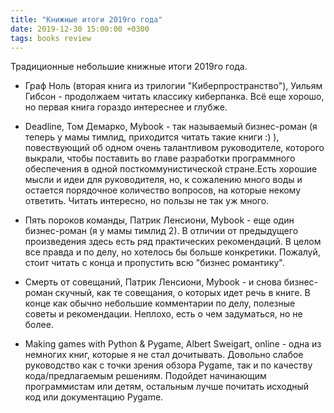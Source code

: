 ```yaml
---
title: "Книжные итоги 2019го года"
date: 2019-12-30 15:00:00 +0300
tags: books review
---
```

Традиционные небольшие книжные итоги 2019го года.

* Граф Ноль (вторая книга из трилогии "Киберпространство"), Уильям Гибсон - продолжаем читать классику киберпанка. Всё еще хорошо, но первая книга гораздо интереснее и глубже.

* Deadline, Том Демарко, Mybook - так называемый бизнес-роман (я теперь у мамы тимлид, приходится читать такие книги :) ), повествующий об одном очень талантливом руководителе, которого выкрали, чтобы поставить во главе разработки программного обеспечения в одной посткоммунистической стране.Есть хорошие мысли и идеи для руководителя, но, к сожалению много воды и остается порядочное количество вопросов, на которые некому ответить. Читать интересно, но пользы не так уж много.

* Пять пороков команды, Патрик Ленсиони, Mybook - еще один бизнес-роман (я у мамы тимлид 2). В отличии от предыдущего произведения здесь есть ряд практических рекомендаций. В целом все правда и по делу, но хотелось бы больше конкретики. Пожалуй, стоит читать с конца и пропустить всю "бизнес романтику".

* Смерть от совещаний, Патрик Ленсиони, Mybook - и снова бизнес-роман скучный, как те совещания, о которых идет речь в книге. В конце как обычно небольшие комментарии по делу, полезные советы и рекомендации. Неплохо, есть о чем задуматься, но не более.

* Making games with Python & Pygame, Albert Sweigart, online - одна из немногих книг, которые я не стал дочитывать. Довольно слабое руководство как с точки зрения обзора Pygame, так и по качеству кода/предлагаемым решениям. Подойдет начинающим программистам или детям, остальным лучше почитать исходный код или документацию Pygame.
